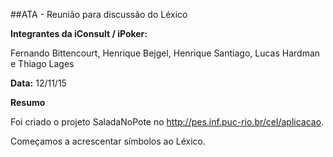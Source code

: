 ##ATA - Reunião para discussão do Léxico

**Integrantes da iConsult / iPoker:**

Fernando Bittencourt, Henrique Bejgel, Henrique Santiago, Lucas Hardman e Thiago Lages

**Data:** 12/11/15

**Resumo**

Foi criado o projeto SaladaNoPote no http://pes.inf.puc-rio.br/cel/aplicacao.

Começamos a acrescentar símbolos ao Léxico.
